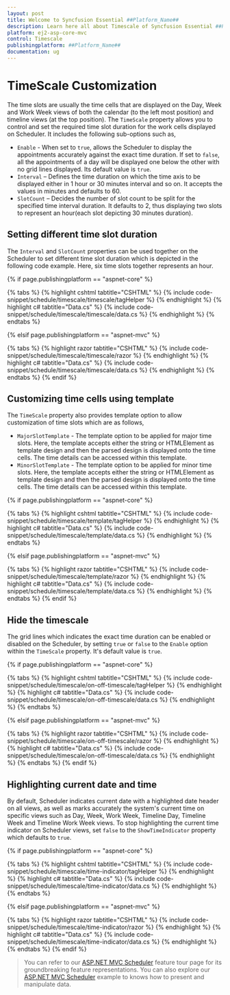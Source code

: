 ```yaml
---
layout: post
title: Welcome to Syncfusion Essential ##Platform_Name##
description: Learn here all about Timescale of Syncfusion Essential ##Platform_Name## widgets based on HTML5 and jQuery.
platform: ej2-asp-core-mvc
control: Timescale
publishingplatform: ##Platform_Name##
documentation: ug
---
```



# TimeScale Customization

The time slots are usually the time cells that are displayed on the Day, Week and Work Week views of both the calendar (to the left most position) and timeline views (at the top position). The `TimeScale` property allows you to control and set the required time slot duration for the work cells displayed on Scheduler. It includes the following sub-options such as,

* `Enable` - When set to `true`, allows the Scheduler to display the appointments accurately against the exact time duration. If set to `false`, all the appointments of a day will be displayed one below the other with no grid lines displayed. Its default value is `true`.
* `Interval` – Defines the time duration on which the time axis to be displayed either in 1 hour or 30 minutes interval and so on. It accepts the values in minutes and defaults to 60.
* `SlotCount` – Decides the number of slot count to be split for the specified time interval duration. It defaults to 2, thus displaying two slots to represent an hour(each slot depicting 30 minutes duration).

## Setting different time slot duration

The `Interval` and `SlotCount` properties can be used together on the Scheduler to set different time slot duration which is depicted in the following code example. Here, six time slots together represents an hour.

{% if page.publishingplatform == "aspnet-core" %}

{% tabs %}
{% highlight cshtml tabtitle="CSHTML" %}
{% include code-snippet/schedule/timescale/timescale/tagHelper %}
{% endhighlight %}
{% highlight c# tabtitle="Data.cs" %}
{% include code-snippet/schedule/timescale/timescale/data.cs %}
{% endhighlight %}
{% endtabs %}

{% elsif page.publishingplatform == "aspnet-mvc" %}

{% tabs %}
{% highlight razor tabtitle="CSHTML" %}
{% include code-snippet/schedule/timescale/timescale/razor %}
{% endhighlight %}
{% highlight c# tabtitle="Data.cs" %}
{% include code-snippet/schedule/timescale/timescale/data.cs %}
{% endhighlight %}
{% endtabs %}
{% endif %}



## Customizing time cells using template

The `TimeScale` property also provides template option to allow customization of time slots which are as follows,

* `MajorSlotTemplate` - The template option to be applied for major time slots. Here, the template accepts either the string or HTMLElement as template design and then the parsed design is displayed onto the time cells. The time details can be accessed within this template.
* `MinorSlotTemplate` - The template option to be applied for minor time slots. Here, the template accepts either the string or HTMLElement as template design and then the parsed design is displayed onto the time cells. The time details can be accessed within this template.

{% if page.publishingplatform == "aspnet-core" %}

{% tabs %}
{% highlight cshtml tabtitle="CSHTML" %}
{% include code-snippet/schedule/timescale/template/tagHelper %}
{% endhighlight %}
{% highlight c# tabtitle="Data.cs" %}
{% include code-snippet/schedule/timescale/template/data.cs %}
{% endhighlight %}
{% endtabs %}

{% elsif page.publishingplatform == "aspnet-mvc" %}

{% tabs %}
{% highlight razor tabtitle="CSHTML" %}
{% include code-snippet/schedule/timescale/template/razor %}
{% endhighlight %}
{% highlight c# tabtitle="Data.cs" %}
{% include code-snippet/schedule/timescale/template/data.cs %}
{% endhighlight %}
{% endtabs %}
{% endif %}



## Hide the timescale

The grid lines which indicates the exact time duration can be enabled or disabled on the Scheduler, by setting `true` or `false` to the `Enable` option within the `TimeScale` property. It's default value is `true`.

{% if page.publishingplatform == "aspnet-core" %}

{% tabs %}
{% highlight cshtml tabtitle="CSHTML" %}
{% include code-snippet/schedule/timescale/on-off-timescale/tagHelper %}
{% endhighlight %}
{% highlight c# tabtitle="Data.cs" %}
{% include code-snippet/schedule/timescale/on-off-timescale/data.cs %}
{% endhighlight %}
{% endtabs %}

{% elsif page.publishingplatform == "aspnet-mvc" %}

{% tabs %}
{% highlight razor tabtitle="CSHTML" %}
{% include code-snippet/schedule/timescale/on-off-timescale/razor %}
{% endhighlight %}
{% highlight c# tabtitle="Data.cs" %}
{% include code-snippet/schedule/timescale/on-off-timescale/data.cs %}
{% endhighlight %}
{% endtabs %}
{% endif %}



## Highlighting current date and time

By default, Scheduler indicates current date with a highlighted date header on all views, as well as marks accurately the system's current time on specific views such as Day, Week, Work Week, Timeline Day, Timeline Week and Timeline Work Week views. To stop highlighting the current time indicator on Scheduler views, set `false` to the `ShowTimeIndicator` property which defaults to `true`.

{% if page.publishingplatform == "aspnet-core" %}

{% tabs %}
{% highlight cshtml tabtitle="CSHTML" %}
{% include code-snippet/schedule/timescale/time-indicator/tagHelper %}
{% endhighlight %}
{% highlight c# tabtitle="Data.cs" %}
{% include code-snippet/schedule/timescale/time-indicator/data.cs %}
{% endhighlight %}
{% endtabs %}

{% elsif page.publishingplatform == "aspnet-mvc" %}

{% tabs %}
{% highlight razor tabtitle="CSHTML" %}
{% include code-snippet/schedule/timescale/time-indicator/razor %}
{% endhighlight %}
{% highlight c# tabtitle="Data.cs" %}
{% include code-snippet/schedule/timescale/time-indicator/data.cs %}
{% endhighlight %}
{% endtabs %}
{% endif %}



> You can refer to our [ASP.NET MVC Scheduler](https://www.syncfusion.com/aspnet-mvc-ui-controls/scheduler) feature tour page for its groundbreaking feature representations. You can also explore our [ASP.NET MVC Scheduler](https://ej2.syncfusion.com/aspnetmvc/Schedule/Overview#/material) example to knows how to present and manipulate data.
